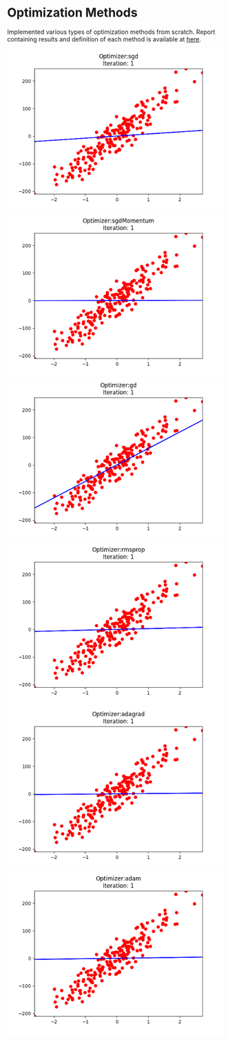 # Optimization Methods
Implemented various types of optimization methods from scratch. Report containing results and definition of each method is available at [here](report.pdf).

![](output/sgd_animation.gif)  
![](output/sgdMomentum_animation.gif) 
![](output/gd_animation.gif) 
![](output/rmsprop_animation.gif) 
![](output/adagrad_animation.gif) 
![](output/adam_animation.gif)

